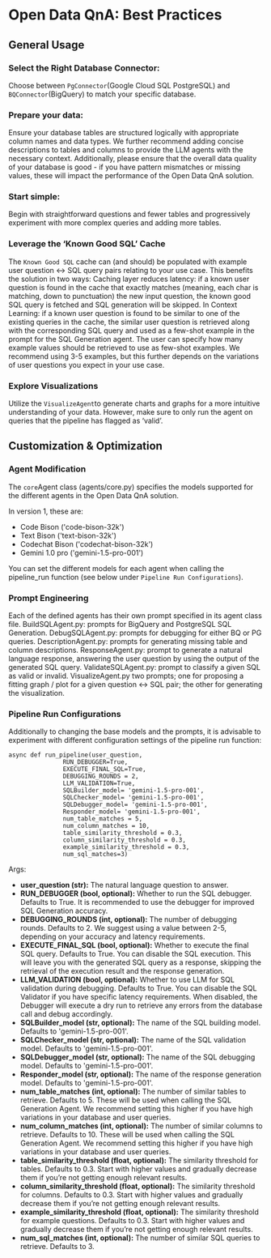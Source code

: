 # Open Data QnA: Best Practices

## General Usage 

### Select the Right Database Connector: 
Choose between `PgConnector`(Google Cloud SQL PostgreSQL) and `BQConnector`(BigQuery) to match your specific database. 

### Prepare your data: 
Ensure your database tables are structured logically with appropriate column names and data types. We further recommend adding concise descriptions to tables and columns to provide the LLM agents with the necessary context. 
Additionally, please ensure that the overall data quality of your database is good - if you have pattern mismatches or missing values, these will impact the performance of the Open Data QnA solution. 

### Start simple: 
Begin with straightforward questions and fewer tables and progressively experiment with more complex queries and adding more tables. 

### Leverage the ‘Known Good SQL’ Cache
The `Known Good SQL` cache can (and should) be populated with example user question <-> SQL query pairs relating to your use case. This benefits the solution in two ways: 
Caching layer reduces latency: if a known user question is found in the cache that exactly matches (meaning, each char is matching, down to punctuation) the new input question, the known good SQL query is fetched and SQL generation will be skipped. 
In Context Learning: if a known user question is found to be similar to one of the existing queries in the cache, the similar user question is retrieved along with the corresponding SQL query and used as a few-shot example in the prompt for the SQL Generation agent. The user can specify how many example values should be retrieved to use as few-shot examples. We recommend using 3-5 examples, but this further depends on the variations of user questions you expect in your use case. 

### Explore Visualizations
Utilize the `VisualizeAgent`to generate charts and graphs for a more intuitive understanding of your data. However, make sure to only run the agent on queries that the pipeline has flagged as ‘valid’. 



## Customization & Optimization
### Agent Modification 
The `core`Agent class (agents/core.py) specifies the models supported for the different agents in the Open Data QnA solution. 

In version 1, these are: 
- Code Bison ('code-bison-32k')
- Text Bison ('text-bison-32k')
- Codechat Bison ('codechat-bison-32k') 
- Gemini 1.0 pro ('gemini-1.5-pro-001')

You can set the different models for each agent when calling the pipeline_run function (see below under `Pipeline Run Configurations`). 

### Prompt Engineering 
Each of the defined agents has their own prompt specified in its agent class file. 
BuildSQLAgent.py: prompts for BigQuery and PostgreSQL SQL Generation. 
DebugSQLAgent.py: prompts for debugging for either BQ or PG queries. 
DescriptionAgent.py: prompts for generating missing table and column descriptions. 
ResponseAgent.py: prompt to generate a natural language response, answering the user question by using the output of the generated SQL query. 
ValidateSQLAgent.py: prompt to classify a given SQL as valid or invalid. 
VisualizeAgent.py two prompts; one for proposing a fitting graph / plot for a given question <-> SQL pair; the other for generating the visualization. 


### Pipeline Run Configurations 
Additionally to changing the base models and the prompts, it is advisable to experiment with different configuration settings of the pipeline run function: 
```
async def run_pipeline(user_question,
               RUN_DEBUGGER=True,
               EXECUTE_FINAL_SQL=True,
               DEBUGGING_ROUNDS = 2,
               LLM_VALIDATION=True,
               SQLBuilder_model= 'gemini-1.5-pro-001',
               SQLChecker_model= 'gemini-1.5-pro-001',
               SQLDebugger_model= 'gemini-1.5-pro-001',
               Responder_model= 'gemini-1.5-pro-001',
               num_table_matches = 5,
               num_column_matches = 10,
               table_similarity_threshold = 0.3,
               column_similarity_threshold = 0.3,
               example_similarity_threshold = 0.3,
               num_sql_matches=3)
```


Args:

* **user_question (str):** The natural language question to answer.
* **RUN_DEBUGGER (bool, optional):** Whether to run the SQL debugger. Defaults to True.
It is recommended to use the debugger for improved SQL Generation accuracy.
* **DEBUGGING_ROUNDS (int, optional):** The number of debugging rounds. Defaults to 2.
We suggest using a value between 2-5, depending on your accuracy and latency requirements.  
* **EXECUTE_FINAL_SQL (bool, optional):** Whether to execute the final SQL query. Defaults to True.
You can disable the SQL execution. This will leave you with the generated SQL query as a response, skipping the retrieval of the execution result and the response generation. 
* **LLM_VALIDATION (bool, optional):** Whether to use LLM for SQL validation during debugging. Defaults to True.
You can disable the SQL Validator if you have specific latency requirements. When disabled, the Debugger will execute a dry run to retrieve any errors from the database call and debug accordingly. 
* **SQLBuilder_model (str, optional):** The name of the SQL building model. Defaults to 'gemini-1.5-pro-001'.
* **SQLChecker_model (str, optional):** The name of the SQL validation model. Defaults to 'gemini-1.5-pro-001'.
* **SQLDebugger_model (str, optional):** The name of the SQL debugging model. Defaults to 'gemini-1.5-pro-001'.
* **Responder_model (str, optional):** The name of the response generation model. Defaults to 'gemini-1.5-pro-001'.
* **num_table_matches (int, optional):** The number of similar tables to retrieve. Defaults to 5.
These will be used when calling the SQL Generation Agent. 
We recommend setting this higher if you have high variations in your database and user queries. 
* **num_column_matches (int, optional):** The number of similar columns to retrieve. Defaults to 10.
These will be used when calling the SQL Generation Agent. 
We recommend setting this higher if you have high variations in your database and user queries. 
* **table_similarity_threshold (float, optional):** The similarity threshold for tables. Defaults to 0.3.
Start with higher values and gradually decrease them if you’re not getting enough relevant results. 
* **column_similarity_threshold (float, optional):** The similarity threshold for columns. Defaults to 0.3.
Start with higher values and gradually decrease them if you’re not getting enough relevant results. 
* **example_similarity_threshold (float, optional):** The similarity threshold for example questions. Defaults to 0.3.
Start with higher values and gradually decrease them if you’re not getting enough relevant results. 
* **num_sql_matches (int, optional):** The number of similar SQL queries to retrieve. Defaults to 3.









